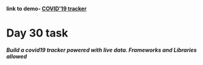 #### link to demo- [COVID'19 tracker](https://abiola-farounbi.github.io/ecx-30days-of-code/day30/)

Day 30 task
================
##### Build a covid19 tracker powered with live data. Frameworks and Libraries allowed
